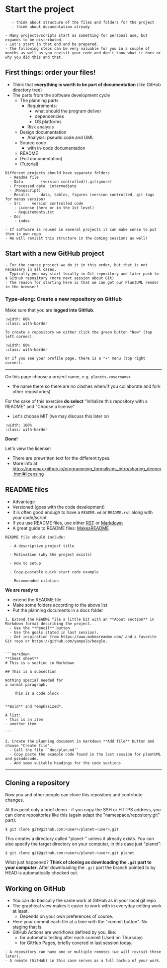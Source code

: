 # Start the project
```{Objectives}
   - think about structure of the files and folders for the project
   - think about documentation already
```

```{note}
- Many projects/scripts start as something for personal use, but expands to be distributed.
- Let's start in that end and be prepared.
- The following steps can be very valuable for you in a couple of months as well as you revisit your code and don't know what it does or why you did this and that.
```

## First things: order your files!

- Think that **everything is worth to be part of documentation** (like GitHub directory tree)
- The parts from the software development cycle
  - The planning parts
      - Requirements: 
        - what should the program deliver
        - dependencies
        - OS platforms
      - Risk analysis
  - Design documentation
      - Analysis: pseudo code and UML
  - Source code
    - with in-code documentation
  - README
  - (Full documentation)
  - (Tutorial)

```{admonition} Directory structure
Different projects should have separate folders
  - Readme file
  - Data		(version controlled)(.gitignore)
  - Processed data	intermediate
  - (Manuscript)	
  - Results		data, tables, figures (version controlled, git tags for manus version)
  - Src		version controlled code
    - License (here or in the 1st level)
    - Requirements.txt
  - Doc
    - index
```

```{note}
- If software is reused in several projects it can make sense to put them in own repo.
- We will revisit this structure in the coming sessions as well!
```

## Start with a new GitHub project

```{discussion}
- For the course project we do it in this order, but that is not necessary in all cases.
- Typically you may start locally in Git repository and later push to a GitHub repository (more next session about Git)
- The reason for starting here is that we can get our PlantUML render in the browser!
```

### Type-along: Create a new repository on GitHub

Make sure that you are **logged into GitHub**.

```{figure} img/New_repo.png
:width: 60%
:class: with-border

To create a repository we either click the green button "New" (top left corner).
```

```{figure} img/new-top-right.png
:width: 60%
:class: with-border

Or if you see your profile page, there is a "+" menu (top right corner).
```

---

On this page choose a project name, e.g. ``planets-<username>`` 
  - the name there so there are no clashes when/if you collaborate and fork other repositories)
   
For the sake of this exercise **do select**
"Initialize this repository with a README"
and
"Choose a license"
- Let's choose MIT (we may discuss this later on

```{figure} img/New_repo_formalisms.png
:width: 100%
:class: with-border
```

**Done!**

Let's view the license!
- There are prewritten text for the different types.
- More info at https://uppmax.github.io/programming_formalisms_intro/sharing_deeper.html#licensing

## README files

   - Advantage
  - Versioned (goes with the code development)
  - It is often good enough to have a `README.md` or `README.rst` along with your code/script
- If you use README files, use either
  [RST](http://docutils.sourceforge.net/rst.html) or
  [Markdown](https://commonmark.org/help/)
- A great guide to README files: [MakeaREADME](https://www.makeareadme.com/)

   
````{keypoints}
README file should include:

  - A descriptive project title

  - Motivation (why the project exists)

  - How to setup

  - Copy-pastable quick start code example

  - Recommended citation
````

**We are ready to**
- extend the README file
- Make some folders according to the above list
- Put the planning documents in a docs folder

````{challenge}
1. Extend the README file a little bit with an **About section** in Markdown format describing the project.
  - Use the **Pencil** button
  - Use the goals stated in last session). 
  - Get inspiration from https://www.makeareadme.com/ and a favorite Git repo or https://github.com/yampelo/beagle. 


```markdown
**Cheat sheet**
# This is a section in Markdown   

## This is a subsection           

Nothing special needed for        
a normal paragraph.               

    This is a code block          


**Bold** and *emphasized*.       

A list:                           
- this is an item                 
- another item                   
               
```

2. Create the planning document in markdown **Add file** button and choose "Create file".
  - Call the file ``doc/plan.md``
  - Copy paste the example code found in the last session for plantUML and pseudocode.
  - Add some suitable headings for the code sections

````
---



## Cloning a repository

Now you and other people can clone this repository and contribute changes. 

At this point only a brief demo - if you copy the SSH or HTTPS address, you can clone repositories like this
(again adapt the "namespace/repository.git" part):

```console
$ git clone git@github.com:<user>/planet-<user>.git
```

This creates a directory called "planet-<user>" unless it already exists. You can also specify the target directory
on your computer, in this case just "planet":

```console
$ git clone git@github.com:<user>/planet-<user>.git planet
```

What just happened? **Think of cloning as downloading the `.git` part to your
computer**. After downloading the `.git` part the branch pointed to by HEAD is
automatically checked out.

## Working on GitHub

- You can do basically the same work at GitHub as in your local git repo
- The graphical view makes it easier to work with in everyday editing work at least.
  - Depends on your own preferences of course.
- Here your commit each file at a time with the "commit button". No staging that is.
- GitHub Actions are workflows defined by you, like:
  - for automatic testing after each commit (Used on Thursday)
  - for GitHub Pages, briefly covered in last session today.

```{keypoints}
- A repository can have one or multiple remotes (we will revisit these later).
- A remote (GitHub) in this case serves as a full backup of your work.
```
